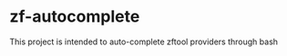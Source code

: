zf-autocomplete
===============

This project is intended to auto-complete zftool providers through bash
